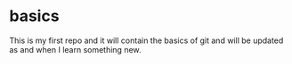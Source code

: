 # basics
This is my first repo and it will contain the basics of git and will be updated as and when I learn something new.
